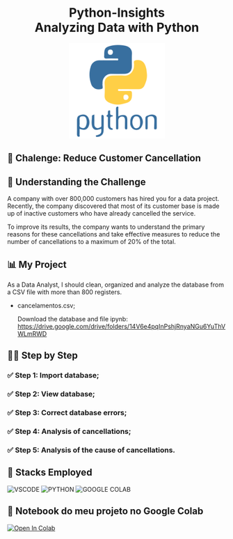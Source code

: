 
<div align="center">
<h1> Python-Insights <br> Analyzing Data with Python</h1>
<img src="https://github.com/devicons/devicon/blob/master/icons/python/python-original-wordmark.svg" alt="Logo Python" width="220">
</div>

##  :brain: Chalenge: Reduce Customer Cancellation

## :rocket: Understanding the Challenge
A company with over 800,000 customers has hired you for a data project. Recently, the company discovered that most of its customer base is made up of inactive customers who have already cancelled the service. 

To improve its results, the company wants to understand the primary reasons for these cancellations and take effective measures to reduce the number of cancellations to a maximum of 20% of the total.

## :bar_chart: My Project
As a Data Analyst, I should clean, organized and analyze the database from a CSV file with more than 800 registers.
- cancelamentos.csv;
  
  Download the database and file ipynb: https://drive.google.com/drive/folders/14V6e4pqInPshjRnyaNGu6YuThVWLmRWD
  

## :technologist: Step by Step

### :white_check_mark:  Step 1: Import database;
### :white_check_mark:  Step 2: View database;
### :white_check_mark:  Step 3: Correct database errors;
### :white_check_mark:  Step 4: Analysis of cancellations;
### :white_check_mark:  Step 5: Analysis of the cause of cancellations.


## :battery: Stacks Employed
![VSCODE](https://img.shields.io/badge/Visual%20Studio%20Code-007ACC.svg?style=for-the-badge&logo=Visual-Studio-Code&logoColor=white)
![PYTHON](https://img.shields.io/badge/Python-3776AB.svg?style=for-the-badge&logo=Python&logoColor=white)
![GOOGLE COLAB](https://img.shields.io/badge/Google%20Colab-F9AB00.svg?style=for-the-badge&logo=Google-Colab&logoColor=white)

## :notebook_with_decorative_cover:	 Notebook do meu projeto no Google Colab
<a target="_blank" href="https://colab.research.google.com/drive/1Df6Jrgs8_Tk9vd8tuJid6FZM-HMVWz_A?usp=sharing">
  <img src="https://colab.research.google.com/assets/colab-badge.svg" alt="Open In Colab"/>
</a>

